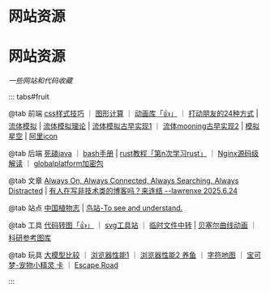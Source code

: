 
<h1>网站资源</h1>
 
 # 网站资源

*一些网站和代码收藏*
 
::: tabs#fruit

@tab 前端
[css样式技巧](https://css-tricks.com/) ｜ [图形计算](https://www.desmos.com/calculator?lang=zh-CN) ｜ [动画库「👍」](https://animejs.com/) ｜ [打动朋友的24种方式](https://24ways.org/) | [流体模拟](https://github.com/PavelDoGreat/WebGL-Fluid-Simulation/) | [流体模拟理论](https://developer.nvidia.com/gpugems/gpugems/part-vi-beyond-triangles/chapter-38-fast-fluid-dynamics-simulation-gpu) | [流体模拟古早实现1](https://github.com/mharrys/fluids-2d) ｜ [流体mooning古早实现2](https://github.com/haxiomic/GPU-Fluid-Experiments)
 | [模拟星空](https://github.com/ZERO-DG/vue3-starry-sky) | [阿里icon](https://www.iconfont.cn/)

@tab 后端
[死磕java](https://www.skjava.com/sike-java) ｜ [bash手册](https://chegva.com/ueditor/php/upload/file/20180103/1514968607814189.pdf) | [rust教程「第n次学习rust」](https://kaisery.github.io/trpl-zh-cn/) ｜ [Nginx源码级解读](https://www.kancloud.cn/digest/understandingnginx/202587) ｜ [globalplatform加密包](https://pinpasjc.win.tue.nl/docs/apis/gp211/org/globalplatform/)

@tab 文章
[Always On, Always Connected, Always Searching, Always Distracted](https://leejo.github.io/2025/06/10/always_on/) | [有人在写非技术类的博客吗？来连结 --lawrenxe 2025.6.24  ](https://v2ex.com/t/1140518#reply37)

@tab 站点
[中国植物志](https://ppbc.iplant.cn) | [鸟站-To see and understand.](https://yihanphotos.eth.sucks/) 

@tab 工具
[代码转图「👍」](https://carbon.now.sh) ｜ [svg工具站](https://www.svgrepo.com/) ｜ [临时文件中转](https://dlload.cn/) | [贝塞尔曲线动画](https://cubic-bezier.com/) ｜ [科研参考图库](https://plottie.art/)

@tab 玩具
[大模型比较](https://beta.lmarena.ai/) ｜ [浏览器性能1](https://browserbench.org/) ｜ [浏览器性能2 养鱼](https://eucscore.com/demos/HTML5-Fishbowl/index.html) ｜ [字符地图](https://asciicker.com/x13/) ｜  [宝可梦-宠物小精灵 卡](https://poke-holo.simey.me/ ) ｜ [Escape Road](https://www.escaperoad.art/)


:::
 


